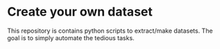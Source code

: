 # Create your own dataset
This repository is contains python scripts to extract/make datasets. The goal is to simply automate the tedious tasks.
